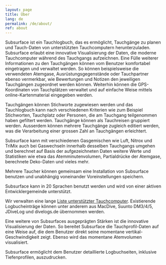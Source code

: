 ```yaml
---
layout: page
title: Über
lang: de
permalink: /de/about/
ref: about
---
```

Subsurface ist ein Tauchlogbuch, das es ermöglicht, Tauchgänge zu planen und Tauch-Daten von unterstützten Tauchcomputern herunterzuladen. Subsurface erlaubt eine innovative Visualisierung der Daten, die moderne Tauchcomputer während des Tauchgangs aufzeichnen. Eine Fülle weiterer Informationen zu den Tauchgängen können vom Benutzer komfortabel eingetragen und verwaltet werden. So können beispielsweise die verwendeten Atemgase, Ausrüstungsgegenstände oder Tauchpartner ebenso vermerkbar, wie Bewertungen und Notizen den jeweiligen Tauchgängen zugeordnet werden können. Weiterhin können die GPS-Koordinaten von Tauchplätzen verwaltet und auf einfache Weise mittels online-Kartenmaterial eingegeben werden.

Tauchgängen können Stichworte zugewiesen werden und das Tauchlogbuch kann nach verschiedenen Kriterien wie zum Beispiel Stichworten, Tauchplatz oder Personen, die am Tauchgang teilgenommen haben gefiltert werden. Tauchgänge können als Tauchreisen gruppiert werden. Ausserdem können mehrere Tauchgänge zugleich editiert werden, was die Verarbeitung einer grossen Zahl an Tauchgängen erleichtert.

Subsurface kann mit verschiedenen Gasgemischen wie Luft, Nitrox und TriMix auch bei Gaswechseln innerhalb desselben Tauchgangs umgehen und berechnet auf Basis der aufgezeichneten Daten weitere Werte und Statistiken wie etwa das Atemminutenvolumen, Partialdrücke der Atemgase, berechnete Deko-Daten und vieles mehr.

Mehrere Taucher können gemeinsam eine Installation von Subsurface benutzen und unabhängig voneinander Voreinstellungen speichern.

Subsurface kann in 20 Sprachen benutzt werden und wird von einer aktiven Entwicklergemeinde unterstützt.

Wir verwalten eine lange [Liste unterstützter Tauchcomputer](https://subsurface-divelog.org/documentation/supported-dive-computers/). Existierende Logbucheinträge können unter anderem aus MacDive, Suunto DM3/4/5, JDiveLog und divelogs.de übernommen werden.

Eine weitere von Subsurfaces ausgeprägten Stärken ist die innovative Visualisierung der Daten. So bereitet Subsurface die Tauchprofil-Daten auf eine Weise auf, die dem Benutzer direkt seine momentane vertikal-Geschwindigkeit zeigt. Ebenso wird das momentane Atemvolumen visualisiert.

Subsurface ermöglicht dem Benutzer detaillierte Logbuchseiten, inklusive Tiefenprofilen, auszudrucken.

